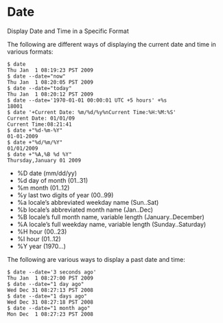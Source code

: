 # Date

Display Date and Time in a Specific Format

The following are different ways of displaying the current date and time in various formats:

```
$ date
Thu Jan  1 08:19:23 PST 2009
$ date --date="now"
Thu Jan  1 08:20:05 PST 2009
$ date --date="today"
Thu Jan  1 08:20:12 PST 2009
$ date --date='1970-01-01 00:00:01 UTC +5 hours' +%s 
18001
$ date '+Current Date: %m/%d/%y%nCurrent Time:%H:%M:%S'
Current Date: 01/01/09
Current Time:08:21:41
$ date +"%d-%m-%Y"
01-01-2009
$ date +"%d/%m/%Y"
01/01/2009
$ date +"%A,%B %d %Y"
Thursday,January 01 2009
```
* %D date (mm/dd/yy)
* %d day of month (01..31)
* %m month (01..12)
* %y last two digits of year (00..99)
* %a locale’s abbreviated weekday name (Sun..Sat)
* %b locale’s abbreviated month name (Jan..Dec)
* %B locale’s full month name, variable length (January..December)
* %A locale’s full weekday name, variable length (Sunday..Saturday)
* %H hour (00..23)
* %I hour (01..12)
* %Y year (1970...)

The following are various ways to display a past date and time:
```
$ date --date='3 seconds ago'
Thu Jan  1 08:27:00 PST 2009
$ date --date="1 day ago"
Wed Dec 31 08:27:13 PST 2008
$ date --date="1 days ago"
Wed Dec 31 08:27:18 PST 2008
$ date --date="1 month ago"
Mon Dec  1 08:27:23 PST 2008
```
